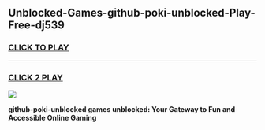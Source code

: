 
## Unblocked-Games-github-poki-unblocked-Play-Free-dj539
<h3>
<a href="https://premium76.site?title=github-poki-unblocked&ref=21A">CLICK TO PLAY</a></h3>
<hr>

<h3>
<a href="https://premium76.site?title=github-poki-unblocked&ref=21A">CLICK 2 PLAY</a>
  
</h3>

<a href="https://premium76.site?title=github-poki-unblocked&ref=21A"><img src="https://clearcache.store/games.png"></a>


**github-poki-unblocked games unblocked: Your Gateway to Fun and Accessible Online Gaming**
